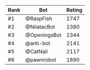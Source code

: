 Rank|Bot|Rating
---|---|---
#1|@RaspFish|2747
#2|@NilatacBot|2380
#3|@OpeningsBot|2344
#4|@anti-bot|2141
#5|@CatNail|2117
#6|@pawnrobot|1890
